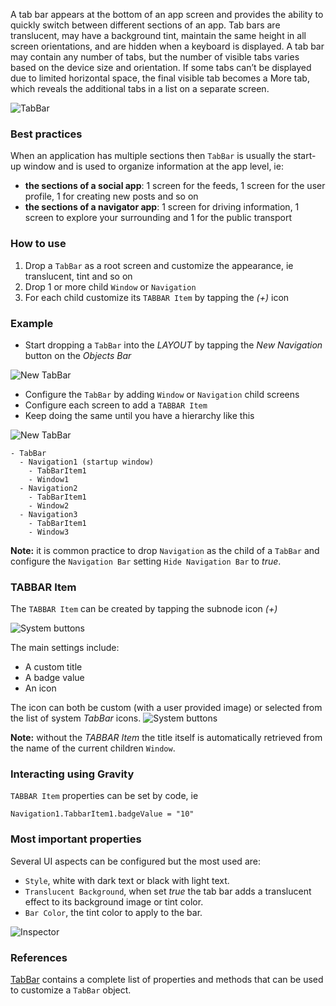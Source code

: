 A tab bar appears at the bottom of an app screen and provides the ability to quickly switch between different sections of an app. Tab bars are translucent, may have a background tint, maintain the same height in all screen orientations, and are hidden when a keyboard is displayed. A tab bar may contain any number of tabs, but the number of visible tabs varies based on the device size and orientation. If some tabs can’t be displayed due to limited horizontal space, the final visible tab becomes a More tab, which reveals the additional tabs in a list on a separate screen.

![TabBar](../images/creo/TabBar_main.png)

### Best practices
When an application has multiple sections then `TabBar` is usually the start-up window and is used to organize information at the app level, ie:

* **the sections of a social app**: 1 screen for the feeds, 1 screen for the user profile, 1 for creating new posts and so on
* **the sections of a navigator app**: 1 screen for driving information, 1 screen to explore your surrounding and 1 for the public transport

### How to use
1. Drop a `TabBar` as a root screen and customize the appearance, ie translucent, tint and so on
1. Drop 1 or more child `Window` or `Navigation`
1. For each child customize its `TABBAR Item` by tapping the _(+)_ icon

### Example
- Start dropping a `TabBar` into the _LAYOUT_ by tapping the _New Navigation_ button on the _Objects Bar_

![New TabBar](../images/creo/TabBar0.png)

- Configure the `TabBar` by adding `Window` or `Navigation` child screens
- Configure each screen to add a `TABBAR Item`
- Keep doing the same until you have a hierarchy like this

![New TabBar](../images/creo/TabBar5.png)

```
- TabBar
  - Navigation1 (startup window)  
    - TabBarItem1
    - Window1
  - Navigation2
    - TabBarItem1
    - Window2
  - Navigation3
    - TabBarItem1
    - Window3
```

**Note:** it is common practice to drop `Navigation` as the child of a `TabBar` and configure the `Navigation Bar` setting `Hide Navigation Bar` to _true_.

### TABBAR Item
The `TABBAR Item` can be created by tapping the subnode icon _(+)_

![System buttons](../images/creo/TabBar2.png)

The main settings include:
- A custom title
- A badge value
- An icon

The icon can both be custom (with a user provided image) or selected from the list of system _TabBar_ icons.
![System buttons](../images/creo/TabBar3.png)

**Note:** without the _TABBAR Item_ the title itself is automatically retrieved from the name of the current children `Window`.

### Interacting using Gravity
`TABBAR Item` properties can be set by code, ie

```
Navigation1.TabbarItem1.badgeValue = "10"
```

### Most important properties
Several UI aspects can be configured but the most used are:
- `Style`, white with dark text or black with light text.
- `Translucent Background`, when set _true_ the tab bar adds a translucent effect to its background image or tint color.
- `Bar Color`, the tint color to apply to the bar.

![Inspector](../images/creo/TabBar_inspector.png)

### References
[TabBar](../classes/TabBar.html) contains a complete list of properties and methods that can be used to customize a `TabBar` object.
